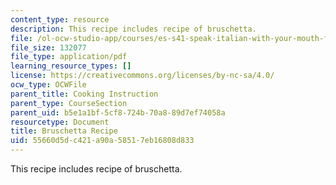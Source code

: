 ```yaml
---
content_type: resource
description: This recipe includes recipe of bruschetta.
file: /ol-ocw-studio-app/courses/es-s41-speak-italian-with-your-mouth-full-spring-2012/55660d5dc421a90a58517eb16808d833_MITES_S41S12_brschtaRecip.pdf
file_size: 132077
file_type: application/pdf
learning_resource_types: []
license: https://creativecommons.org/licenses/by-nc-sa/4.0/
ocw_type: OCWFile
parent_title: Cooking Instruction
parent_type: CourseSection
parent_uid: b5e1a1bf-5cf8-724b-70a8-89d7ef74058a
resourcetype: Document
title: Bruschetta Recipe
uid: 55660d5d-c421-a90a-5851-7eb16808d833
---
```

This recipe includes recipe of bruschetta.
